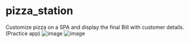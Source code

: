 # pizza_station
Customize pizza on a SPA and display the final Bill with customer details.(Practice app)
![image](https://user-images.githubusercontent.com/52100842/221491107-6b686bdf-a2d2-4a30-b77e-89210bb6b618.png)
![image](https://user-images.githubusercontent.com/52100842/221491218-dd10c861-8029-42d9-8bde-1c24f75dae03.png)
